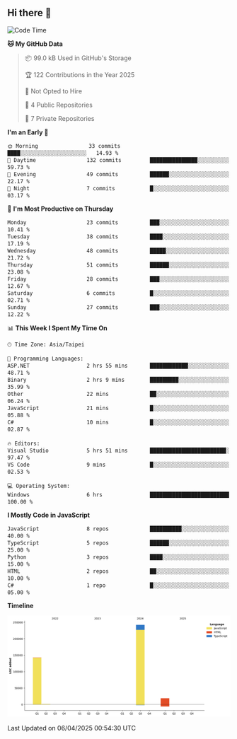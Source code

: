 ## Hi there 👋

<!--
**Latisha19/Latisha19** is a ✨ _special_ ✨ repository because its `README.md` (this file) appears on your GitHub profile.

Here are some ideas to get you started:

- 🔭 I’m currently working on ...
- 🌱 I’m currently learning ...
- 👯 I’m looking to collaborate on ...
- 🤔 I’m looking for help with ...
- 💬 Ask me about ...
- 📫 How to reach me: ...
- 😄 Pronouns: ...
- ⚡ Fun fact: ...
-->

<!--START_SECTION:waka-->
![Code Time](http://img.shields.io/badge/Code%20Time-1%2C495%20hrs%2012%20mins-blue)

**🐱 My GitHub Data** 

> 📦 99.0 kB Used in GitHub's Storage 
 > 
> 🏆 122 Contributions in the Year 2025
 > 
> 🚫 Not Opted to Hire
 > 
> 📜 4 Public Repositories 
 > 
> 🔑 7 Private Repositories 
 > 
**I'm an Early 🐤** 

```text
🌞 Morning                33 commits          ████░░░░░░░░░░░░░░░░░░░░░   14.93 % 
🌆 Daytime                132 commits         ███████████████░░░░░░░░░░   59.73 % 
🌃 Evening                49 commits          ██████░░░░░░░░░░░░░░░░░░░   22.17 % 
🌙 Night                  7 commits           █░░░░░░░░░░░░░░░░░░░░░░░░   03.17 % 
```
📅 **I'm Most Productive on Thursday** 

```text
Monday                   23 commits          ███░░░░░░░░░░░░░░░░░░░░░░   10.41 % 
Tuesday                  38 commits          ████░░░░░░░░░░░░░░░░░░░░░   17.19 % 
Wednesday                48 commits          █████░░░░░░░░░░░░░░░░░░░░   21.72 % 
Thursday                 51 commits          ██████░░░░░░░░░░░░░░░░░░░   23.08 % 
Friday                   28 commits          ███░░░░░░░░░░░░░░░░░░░░░░   12.67 % 
Saturday                 6 commits           █░░░░░░░░░░░░░░░░░░░░░░░░   02.71 % 
Sunday                   27 commits          ███░░░░░░░░░░░░░░░░░░░░░░   12.22 % 
```


📊 **This Week I Spent My Time On** 

```text
🕑︎ Time Zone: Asia/Taipei

💬 Programming Languages: 
ASP.NET                  2 hrs 55 mins       ████████████░░░░░░░░░░░░░   48.71 % 
Binary                   2 hrs 9 mins        █████████░░░░░░░░░░░░░░░░   35.99 % 
Other                    22 mins             ██░░░░░░░░░░░░░░░░░░░░░░░   06.24 % 
JavaScript               21 mins             █░░░░░░░░░░░░░░░░░░░░░░░░   05.88 % 
C#                       10 mins             █░░░░░░░░░░░░░░░░░░░░░░░░   02.87 % 

🔥 Editors: 
Visual Studio            5 hrs 51 mins       ████████████████████████░   97.47 % 
VS Code                  9 mins              █░░░░░░░░░░░░░░░░░░░░░░░░   02.53 % 

💻 Operating System: 
Windows                  6 hrs               █████████████████████████   100.00 % 
```

**I Mostly Code in JavaScript** 

```text
JavaScript               8 repos             ██████████░░░░░░░░░░░░░░░   40.00 % 
TypeScript               5 repos             ██████░░░░░░░░░░░░░░░░░░░   25.00 % 
Python                   3 repos             ████░░░░░░░░░░░░░░░░░░░░░   15.00 % 
HTML                     2 repos             ██░░░░░░░░░░░░░░░░░░░░░░░   10.00 % 
C#                       1 repo              █░░░░░░░░░░░░░░░░░░░░░░░░   05.00 % 
```



**Timeline**

![Lines of Code chart](https://raw.githubusercontent.com/Latisha19/Latisha19/main/assets/bar_graph.png)


 Last Updated on 06/04/2025 00:54:30 UTC
<!--END_SECTION:waka-->
